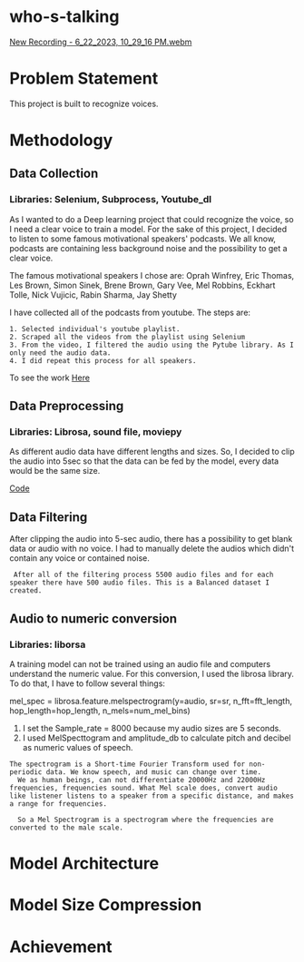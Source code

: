 # who-s-talking 

[New Recording - 6_22_2023, 10_29_16 PM.webm](https://github.com/AklimaRimi/who-s-talking/assets/59701116/c4759068-4b82-4ec7-9c11-4ef7b83822ab)


# Problem Statement

This project is built to recognize voices. 

# Methodology

  ## Data Collection
  ### Libraries: Selenium, Subprocess, Youtube_dl
  As I wanted to do a Deep learning project that could recognize the voice, so I need a clear voice to train a model. For the sake of this project, I decided to listen to some famous motivational speakers' podcasts. We all know, podcasts are containing less background noise and the possibility to get a clear voice. 

The famous motivational speakers I chose are: Oprah Winfrey, Eric Thomas, Les Brown, Simon Sinek, Brene Brown, Gary Vee, Mel Robbins, Eckhart Tolle, Nick Vujicic, Rabin Sharma, Jay Shetty

  I have collected all of the podcasts from youtube. The steps are:
  
    1. Selected individual's youtube playlist.
    2. Scraped all the videos from the playlist using Selenium
    3. From the video, I filtered the audio using the Pytube library. As I only need the audio data.
    4. I did repeat this process for all speakers.
    
  To see the work [Here](https://github.com/AklimaRimi/who-s-talking/blob/main/script/vid%20downloader.py)
  ## Data Preprocessing
  ### Libraries: Librosa, sound file, moviepy
  As different audio data have different lengths and sizes. So, I decided to clip the audio into 5sec so that the data can be fed by the model, every data would be the same size.

  [Code](https://github.com/AklimaRimi/who-s-talking/blob/main/script/audio_preprocessed.ipynb)
  
  ## Data Filtering

  After clipping the audio into 5-sec audio, there has a possibility to get blank data or audio with no voice. I had to manually delete the audios which didn't contain any voice or contained noise.  

     After all of the filtering process 5500 audio files and for each speaker there have 500 audio files. This is a Balanced dataset I created.


## Audio to numeric conversion
  ### Libraries: liborsa

  A training model can not be trained using an audio file and  computers understand the numeric value. For this conversion, I used the librosa library. To do that, I have to follow several things:


mel_spec = librosa.feature.melspectrogram(y=audio, sr=sr, n_fft=fft_length, hop_length=hop_length, n_mels=num_mel_bins)
    
  1. I set the Sample_rate = 8000 because my audio sizes are 5 seconds.
  2. I used MelSpecttogram and amplitude_db to calculate pitch and decibel as numeric values of speech.
     
    
    The spectrogram is a Short-time Fourier Transform used for non-periodic data. We know speech, and music can change over time.
      We as human beings, can not differentiate 20000Hz and 22000Hz frequencies, frequencies sound. What Mel scale does, convert audio like listener listens to a speaker from a specific distance, and makes a range for frequencies.

      So a Mel Spectrogram is a spectrogram where the frequencies are converted to the male scale.


    
  


# Model Architecture

# Model Size Compression

# Achievement
